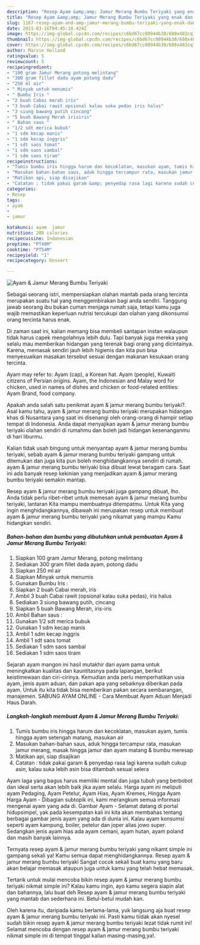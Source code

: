 ```yaml
---
description: "Resep Ayam &amp;amp; Jamur Merang Bumbu Teriyaki yang enak dan Mudah Dibuat"
title: "Resep Ayam &amp;amp; Jamur Merang Bumbu Teriyaki yang enak dan Mudah Dibuat"
slug: 1167-resep-ayam-and-amp-jamur-merang-bumbu-teriyaki-yang-enak-dan-mudah-dibuat
date: 2021-03-16T04:45:18.424Z
image: https://img-global.cpcdn.com/recipes/c6bd67cc00944b30/680x482cq70/ayam-jamur-merang-bumbu-teriyaki-foto-resep-utama.jpg
thumbnail: https://img-global.cpcdn.com/recipes/c6bd67cc00944b30/680x482cq70/ayam-jamur-merang-bumbu-teriyaki-foto-resep-utama.jpg
cover: https://img-global.cpcdn.com/recipes/c6bd67cc00944b30/680x482cq70/ayam-jamur-merang-bumbu-teriyaki-foto-resep-utama.jpg
author: Marvin Holland
ratingvalue: 5
reviewcount: 5
recipeingredient:
- "100 gram Jamur Merang potong melintang"
- "300 gram fillet dada ayam potong dadu"
- "250 ml air"
- " Minyak untuk menumis"
- " Bumbu Iris "
- "2 buah Cabai merah iris"
- "3 buah Cabai rawit opsional kalau suka pedas iris halus"
- "3 siung bawang putih cincang"
- "5 buah Bawang Merah irisiris"
- " Bahan saus "
- "1/2 sdt merica bubuk"
- "1 sdm kecap manis"
- "1 sdm kecap inggris"
- "1 sdt saos tomat"
- "1 sdm saos sambal"
- "1 sdm saos tiram"
recipeinstructions:
- "Tumis bumbu iris hingga harum dan kecoklatan, masukan ayam, tumis hingga ayam setengah matang, masukan air"
- "Masukan bahan-bahan saus, aduk hingga tercampur rata, masukan jamur merang, masak hingga jamur dan ayam matang &amp; bumbu meresap"
- "Matikan api, siap disajikan"
- "Catatan : tidak pakai garam &amp; penyedap rasa lagi karena sudah cukup asin, kalau suka lebih asin bisa ditambah sesuai selera"
categories:
- Resep
tags:
- ayam
- 
- jamur

katakunci: ayam  jamur 
nutrition: 208 calories
recipecuisine: Indonesian
preptime: "PT40M"
cooktime: "PT54M"
recipeyield: "1"
recipecategory: Dessert

---
```



![Ayam &amp; Jamur Merang Bumbu Teriyaki](https://img-global.cpcdn.com/recipes/c6bd67cc00944b30/680x482cq70/ayam-jamur-merang-bumbu-teriyaki-foto-resep-utama.jpg)

Sebagai seorang istri, mempersiapkan olahan mantab pada orang tercinta merupakan suatu hal yang menggembirakan bagi anda sendiri. Tanggung jawab seorang ibu bukan cuman menjaga rumah saja, tetapi kamu juga wajib memastikan keperluan nutrisi tercukupi dan olahan yang dikonsumsi orang tercinta harus enak.

Di zaman  saat ini, kalian memang bisa membeli santapan instan walaupun tidak harus capek mengolahnya lebih dulu. Tapi banyak juga mereka yang selalu mau memberikan hidangan yang terenak bagi orang yang dicintainya. Karena, memasak sendiri jauh lebih higienis dan kita pun bisa menyesuaikan masakan tersebut sesuai dengan makanan kesukaan orang tercinta. 

Ayam may refer to: Ayam (cap), a Korean hat. Ayam (people), Kuwaiti citizens of Persian origins. Ayam, the Indonesian and Malay word for chicken, used in names of dishes and chicken or food-related entities: Ayam Brand, food company.

Apakah anda salah satu penikmat ayam &amp; jamur merang bumbu teriyaki?. Asal kamu tahu, ayam &amp; jamur merang bumbu teriyaki merupakan hidangan khas di Nusantara yang saat ini disenangi oleh orang-orang di hampir setiap tempat di Indonesia. Anda dapat menyajikan ayam &amp; jamur merang bumbu teriyaki olahan sendiri di rumahmu dan boleh jadi hidangan kesenanganmu di hari liburmu.

Kalian tidak usah bingung untuk menyantap ayam &amp; jamur merang bumbu teriyaki, sebab ayam &amp; jamur merang bumbu teriyaki gampang untuk ditemukan dan juga kita pun boleh menghidangkannya sendiri di rumah. ayam &amp; jamur merang bumbu teriyaki bisa dibuat lewat beragam cara. Saat ini ada banyak resep kekinian yang menjadikan ayam &amp; jamur merang bumbu teriyaki semakin mantap.

Resep ayam &amp; jamur merang bumbu teriyaki juga gampang dibuat, lho. Anda tidak perlu ribet-ribet untuk memesan ayam &amp; jamur merang bumbu teriyaki, lantaran Kita mampu membuatnya ditempatmu. Untuk Kita yang ingin menghidangkannya, dibawah ini merupakan resep untuk membuat ayam &amp; jamur merang bumbu teriyaki yang nikamat yang mampu Kamu hidangkan sendiri.

<!--inarticleads1-->

##### Bahan-bahan dan bumbu yang dibutuhkan untuk pembuatan Ayam &amp; Jamur Merang Bumbu Teriyaki:

1. Siapkan 100 gram Jamur Merang, potong melintang
1. Sediakan 300 gram fillet dada ayam, potong dadu
1. Siapkan 250 ml air
1. Siapkan  Minyak untuk menumis
1. Gunakan  Bumbu Iris :
1. Siapkan 2 buah Cabai merah, iris
1. Ambil 3 buah Cabai rawit (opsional kalau suka pedas), iris halus
1. Sediakan 3 siung bawang putih, cincang
1. Siapkan 5 buah Bawang Merah, iris-iris
1. Ambil  Bahan saus :
1. Gunakan 1/2 sdt merica bubuk
1. Gunakan 1 sdm kecap manis
1. Ambil 1 sdm kecap inggris
1. Ambil 1 sdt saos tomat
1. Sediakan 1 sdm saos sambal
1. Sediakan 1 sdm saos tiram


Sejarah ayam mangon ini hasil mutakhir dari ayam pama untuk meningkatkan kualitas dan kauntitasnya pada lapangan, berikut keistimewaan dan ciri-cirinya. Kemudian anda perlu memperhatikan usia ayam, jenis ayam aduan, dan pakan apa yang sebaiknya diberikan pada ayam. Untuk itu kita tidak bisa memberikan pakan secara sembarangan, manajemen. SABUNG AYAM ONLINE - Cara Membuat Ayam Aduan Menjadi Haus Darah. 

<!--inarticleads2-->

##### Langkah-langkah membuat Ayam &amp; Jamur Merang Bumbu Teriyaki:

1. Tumis bumbu iris hingga harum dan kecoklatan, masukan ayam, tumis hingga ayam setengah matang, masukan air
1. Masukan bahan-bahan saus, aduk hingga tercampur rata, masukan jamur merang, masak hingga jamur dan ayam matang &amp; bumbu meresap
1. Matikan api, siap disajikan
1. Catatan : tidak pakai garam &amp; penyedap rasa lagi karena sudah cukup asin, kalau suka lebih asin bisa ditambah sesuai selera


Ayam laga yang bagus harus memiliki mental dan juga tubuh yang berbobot dan ideal serta akan lebih baik jika ayam selalu. Harga ayam ini meliputi ayam Pedaging, Ayam Petelur, Ayam Hias, Ayam Kremes, Hingga Ayam Harga Ayam - Dibagian subtopik ini, kami merangkum semua informasi mengenai ayam yang ada di. Gambar Ayam - Selamat datang di portal hidupsimpel, yak pada kesempatan kali ini kita akan membahas tentang berbagai gambar jenis ayam yang ada di dunia ini. Kalau ayam konsumsi seperti ayam kampung, boiler, petelur dan joper alias jowo super. Sedangkan jenis ayam hias ada ayam cemani, ayam hutan, ayam poland dan masih banyak lainnya. 

Ternyata resep ayam &amp; jamur merang bumbu teriyaki yang nikamt simple ini gampang sekali ya! Kamu semua dapat menghidangkannya. Resep ayam &amp; jamur merang bumbu teriyaki Sangat cocok sekali buat kamu yang baru akan belajar memasak ataupun juga untuk kamu yang telah hebat memasak.

Tertarik untuk mulai mencoba bikin resep ayam &amp; jamur merang bumbu teriyaki nikmat simple ini? Kalau kamu ingin, ayo kamu segera siapin alat dan bahannya, lalu buat deh Resep ayam &amp; jamur merang bumbu teriyaki yang mantab dan sederhana ini. Betul-betul mudah kan. 

Oleh karena itu, daripada kamu berlama-lama, yuk langsung aja buat resep ayam &amp; jamur merang bumbu teriyaki ini. Pasti kamu tiidak akan nyesel sudah bikin resep ayam &amp; jamur merang bumbu teriyaki lezat tidak rumit ini! Selamat mencoba dengan resep ayam &amp; jamur merang bumbu teriyaki nikmat simple ini di tempat tinggal kalian masing-masing,ya!.

